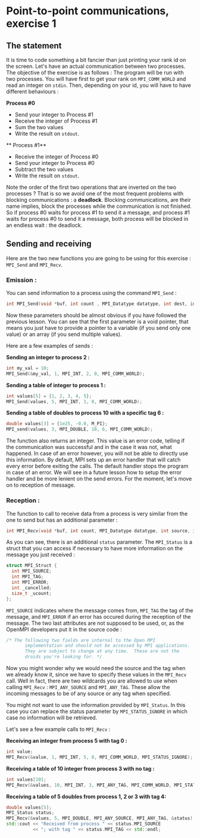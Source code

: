 # Point-to-point communications, exercise 1

## The statement

It is time to code something a bit fancier than just printing your rank id on the screen. Let's have an actual communication between two processes. The objective of the exercise is as follows : The program will be run with two processes. You will have first to get your rank on `MPI_COMM_WORLD` and read an integer on `stdin`. Then, depending on your id, you will have to have different behaviours :

**Process #0**

* Send your integer to Process #1
* Receive the integer of Process #1
* Sum the two values
* Write the result on `stdout`.

** Process #1**

* Receive the integer of Process #0
* Send your integer to Process #0
* Subtract the two values
* Write the result on `stdout`.

Note the order of the first two operations that are inverted on the two processes ? That is so we avoid one of the most frequent problems with blocking communications : a **deadlock**. Blocking communications, are their name implies, block the processes while the communication is not finished. So if process #0 waits for process #1 to send it a message, and process #1 waits for process #0 to send it a message, both process will be blocked in an endless wait : the deadlock.

## Sending and receiving

Here are the two new functions you are going to be using for this exercise : `MPI_Send` and `MPI_Recv`.

### Emission :

You can send information to a process using the command `MPI_Send` :

```cpp
int MPI_Send(void *buf, int count , MPI_Datatype datatype, int dest, int tag, MPI_Comm comm)
```

Now these parameters should be almost obvious if you have followed the previous lesson. You can see that the first parameter is a void pointer, that means you just have to provide a pointer to a variable (if you send only one value) or an array (if you send multiple values).

Here are a few examples of sends :

**Sending an integer to process 2 :**

```cpp
int my_val = 10;
MPI_Send(&my_val, 1, MPI_INT, 2, 0, MPI_COMM_WORLD);
```

**Sending a table of integer to process 1 :**

```cpp
int values[5] = {1, 2, 3, 4, 5};
MPI_Send(values, 5, MPI_INT, 1, 0, MPI_COMM_WORLD);
```

**Sending a table of doubles to process 10 with a specific tag 6 :**

```cpp
double values[3] = {1e25, -0.0, M_PI};
MPI_send(values, 3, MPI_DOUBLE, 10, 6, MPI_COMM_WORLD);
```

The function also returns an integer. This value is an error code, telling if the communication was successful and in the case it was not, what happened. In case of an error however, you will not be able to directly use this information. By default, MPI sets up an error handler that will catch every error before exiting the calls. The default handler stops the program in case of an error. We will see in a future lesson how to setup the error handler and be more lenient on the send errors. For the moment, let's move on to reception of message.

### Reception :

The function to call to receive data from a process is very similar from the one to send but has an additional parameter :

```cpp
int MPI_Recv(void *buf, int count, MPI_Datatype datatype, int source, int tag, MPI_Comm comm, MPI_Status *status);
```

As you can see, there is an additional `status` parameter. The `MPI_Status` is a struct that you can access if necessary to have more information on the message you just received :

```cpp
struct MPI_Struct {
  int MPI_SOURCE;
  int MPI_TAG;
  int MPI_ERROR;
  int _cancelled;
  size_t _ucount;
};
```

`MPI_SOURCE` indicates where the message comes from, `MPI_TAG` the tag of the message, and `MPI_ERROR` if an error has occured during the reception of the message. The two last attributes are not supposed to be used, or, as the OpenMPI developers put it in the source code :

```cpp
/* The following two fields are internal to the Open MPI
       implementation and should not be accessed by MPI applications.
       They are subject to change at any time.  These are not the
       droids you're looking for. */
```

Now you might wonder why we would need the source and the tag when we already know it, since we have to specify these values in the `MPI_Recv` call. Well in fact, there are two wildcards you are allowed to use when calling `MPI_Recv` : `MPI_ANY_SOURCE` and `MPI_ANY_TAG`. These allow the incoming messages to be of any source or any tag when specified.

You might not want to use the information provided by `MPI_Status`. In this case you can replace the status parameter by `MPI_STATUS_IGNORE` in which case no information will be retrieved.

Let's see a few example calls to `MPI_Recv` :


**Receiving an integer from process 5 with tag 0 :**

```cpp
int value;
MPI_Recv(&value, 1, MPI_INT, 5, 0, MPI_COMM_WORLD, MPI_STATUS_IGNORE);
```

**Receiving a table of 10 integer from process 3 with no tag :**

```cpp
int values[10];
MPI_Recv(&values, 10, MPI_INT, 3, MPI_ANY_TAG, MPI_COMM_WORLD, MPI_STATUS_IGNORE);
```

**Receiving a table of 5 doubles from process 1, 2 or 3 with tag 4:**

```cpp
double values[5];
MPI_Status status;
MPI_Recv(&values, 5, MPI_DOUBLE, MPI_ANY_SOURCE, MPI_ANY_TAG, &status);
std::cout << "Received from process " << status.MPI_SOURCE
          << "; with tag " << status.MPI_TAG << std::endl;
```





